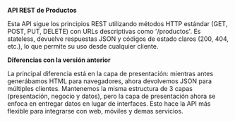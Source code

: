**API REST de Productos**

Esta API sigue los principios REST utilizando métodos HTTP estándar (GET, POST, PUT, DELETE) con URLs descriptivas como '/productos'. Es stateless, devuelve respuestas JSON y códigos de estado claros (200, 404, etc.), lo que permite su uso desde cualquier cliente.

**Diferencias con la versión anterior**

La principal diferencia está en la capa de presentación: mientras antes generábamos HTML para navegadores, ahora devolvemos JSON para múltiples clientes. Mantenemos la misma estructura de 3 capas (presentación, negocio y datos), pero la capa de presentación ahora se enfoca en entregar datos en lugar de interfaces. Esto hace la API más flexible para integrarse con web, móviles y demas servicios.